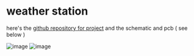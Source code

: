 # weather station

here's the [github repository for project](https://github.com/arsoninstigator/raincloud) and the schematic and pcb ( see below )

![image](https://github.com/user-attachments/assets/2de57dc1-27b0-432a-a68b-e799dbf44e17)
![image](https://github.com/user-attachments/assets/f1ea78e6-6705-4555-8118-b83b1f8a7b09)

